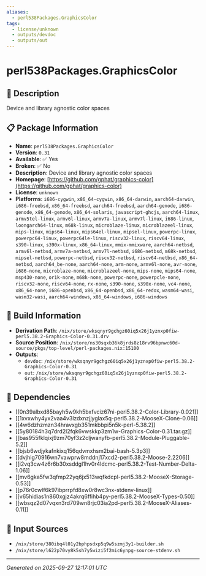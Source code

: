 ```yaml
---
aliases:
  - perl538Packages.GraphicsColor
tags:
  - license/unknown
  - outputs/devdoc
  - outputs/out
---
```


# perl538Packages.GraphicsColor

## 📝 Description

Device and library agnostic color spaces

## 📋 Package Information

- **Name**: `perl538Packages.GraphicsColor`
- **Version**: `0.31`
- **Available**: ✅ Yes
- **Broken**: ✅ No
- **Description**: Device and library agnostic color spaces
- **Homepage**: [https://github.com/gphat/graphics-color](https://github.com/gphat/graphics-color)
- **License**: `unknown`
- **Platforms**: `i686-cygwin`, `x86_64-cygwin`, `x86_64-darwin`, `aarch64-darwin`, `i686-freebsd`, `x86_64-freebsd`, `aarch64-freebsd`, `aarch64-genode`, `i686-genode`, `x86_64-genode`, `x86_64-solaris`, `javascript-ghcjs`, `aarch64-linux`, `armv5tel-linux`, `armv6l-linux`, `armv7a-linux`, `armv7l-linux`, `i686-linux`, `loongarch64-linux`, `m68k-linux`, `microblaze-linux`, `microblazeel-linux`, `mips-linux`, `mips64-linux`, `mips64el-linux`, `mipsel-linux`, `powerpc-linux`, `powerpc64-linux`, `powerpc64le-linux`, `riscv32-linux`, `riscv64-linux`, `s390-linux`, `s390x-linux`, `x86_64-linux`, `mmix-mmixware`, `aarch64-netbsd`, `armv6l-netbsd`, `armv7a-netbsd`, `armv7l-netbsd`, `i686-netbsd`, `m68k-netbsd`, `mipsel-netbsd`, `powerpc-netbsd`, `riscv32-netbsd`, `riscv64-netbsd`, `x86_64-netbsd`, `aarch64_be-none`, `aarch64-none`, `arm-none`, `armv6l-none`, `avr-none`, `i686-none`, `microblaze-none`, `microblazeel-none`, `mips-none`, `mips64-none`, `msp430-none`, `or1k-none`, `m68k-none`, `powerpc-none`, `powerpcle-none`, `riscv32-none`, `riscv64-none`, `rx-none`, `s390-none`, `s390x-none`, `vc4-none`, `x86_64-none`, `i686-openbsd`, `x86_64-openbsd`, `x86_64-redox`, `wasm64-wasi`, `wasm32-wasi`, `aarch64-windows`, `x86_64-windows`, `i686-windows`

## 🔧 Build Information

- **Derivation Path**: `/nix/store/wksqnyr9gchgz60iq5x26j1yznxp0fiw-perl5.38.2-Graphics-Color-0.31.drv`
- **Source Position**: `/nix/store/ns30sqxb36k8jrds8z18rv96bpnwc60d-source/pkgs/top-level/perl-packages.nix:15100`
- **Outputs**:
  - `devdoc`:  `/nix/store/wksqnyr9gchgz60iq5x26j1yznxp0fiw-perl5.38.2-Graphics-Color-0.31`
  - `out`:  `/nix/store/wksqnyr9gchgz60iq5x26j1yznxp0fiw-perl5.38.2-Graphics-Color-0.31`

## 🔗 Dependencies

- [[0n39albxd85bayh5w9kh5bxfvciz67ni-perl5.38.2-Color-Library-0.021]]
- [[1xvxwhy4yx2vaa4v3lzdxnzjjyglax5q-perl5.38.2-MooseX-Clone-0.06]]
- [[4w6dzhzmzn34hravxgb351mkbbpi5n5k-perl-5.38.2]]
- [[5y80184h3q7drd2l2fqk6vwskkp3zm1w-Graphics-Color-0.31.tar.gz]]
- [[bas955fklqixj9zm70yf3z2cljwanyfb-perl5.38.2-Module-Pluggable-5.2]]
- [[bjsb6wdjykafnkixq156qdvmxhsm2bai-bash-5.3p3]]
- [[dvjhig70916wn7vawprw8mddnj17xcd2-perl5.38.2-Moose-2.2206]]
- [[i2vq3cw4z6r6b30xsddgl1hv0r4ldcmc-perl5.38.2-Test-Number-Delta-1.06]]
- [[mv6gka5fw3qfmp22yq6jx513wqfkdcpl-perl5.38.2-MooseX-Storage-0.53]]
- [[p76r0cwlf6k97ibprrpfd8xw0r8wc3nx-stdenv-linux]]
- [[v65hidias1n860xgjz4akrq6ffihb4py-perl5.38.2-MooseX-Types-0.50]]
- [[wbsqz2d07vqxn3rd709wn8rjc03ia2pd-perl5.38.2-MooseX-Aliases-0.11]]

## 📁 Input Sources

- `/nix/store/380ibq4l01y2bphpsdxp5q9w5szmj3y1-builder.sh`
- `/nix/store/l622p70vy8k5sh7y5wizi5f2mic6ynpg-source-stdenv.sh`

---
*Generated on 2025-09-27 12:17:01 UTC*
